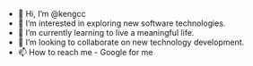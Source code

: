 - 👋 Hi, I’m @kengcc
- 👀 I’m interested in exploring new software technologies.
- 🌱 I’m currently learning to live a meaningful life.
- 💞️ I’m looking to collaborate on new technology development.
- 📫 How to reach me - Google for me

<!---
kengcc/kengcc is a ✨ special ✨ repository because its `README.md` (this file) appears on your GitHub profile.
You can click the Preview link to take a look at your changes.
--->
